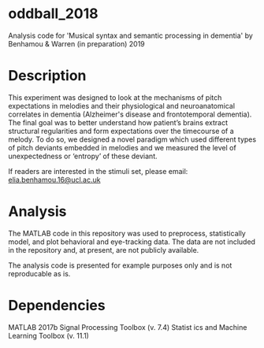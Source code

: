 # oddball_2018
Analysis code for 'Musical syntax and semantic processing in dementia' by Benhamou &amp; Warren (in preparation) 2019

# Description 
This experiment was designed to look at the mechanisms of pitch expectations in melodies and their physiological and neuroanatomical correlates in dementia (Alzheimer's disease and frontotemporal dementia). 
The final goal was to better understand how patient’s brains extract structural regularities and form expectations over the timecourse of a melody. To do so, we designed a novel paradigm which used different types of pitch deviants embedded in melodies and we measured the level of unexpectedness or ‘entropy’ of these deviant. 

If readers are interested in the stimuli set, please email: elia.benhamou.16@ucl.ac.uk

# Analysis 
The MATLAB code in this repository was used to preprocess, statistically model, and plot behavioral and eye-tracking data. The data are not included in the repository and, at present, are not publicly available.

The analysis code is presented for example purposes only and is not reproducable as is.

# Dependencies

MATLAB 2017b 
Signal Processing Toolbox (v. 7.4) 
Statist ics and Machine Learning Toolbox (v. 11.1)
